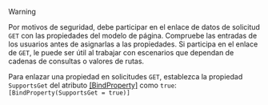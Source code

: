 > [!WARNING]
> Por motivos de seguridad, debe participar en el enlace de datos de solicitud `GET` con las propiedades del modelo de página. Compruebe las entradas de los usuarios antes de asignarlas a las propiedades. Si participa en el enlace de `GET`, le puede ser útil al trabajar con escenarios que dependan de cadenas de consultas o valores de rutas.
>
> Para enlazar una propiedad en solicitudes `GET`, establezca la propiedad `SupportsGet` del atributo [[BindProperty]](/dotnet/api/microsoft.aspnetcore.mvc.bindpropertyattribute) como `true`: `[BindProperty(SupportsGet = true)]`
